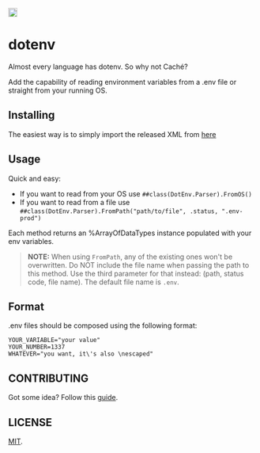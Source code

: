 <p>
    <img src="https://img.shields.io/badge/Port-enabled-green.svg" height="18">
</p>

# dotenv

Almost every language has dotenv. So why not Caché?

Add the capability of reading environment variables from a .env file or straight from your running OS.

## Installing

The easiest way is to simply import the released XML from [here](https://github.com/rfns/dotenv/releases/download/v1.0.0/dotenv-v1.0.0.xml)

## Usage

Quick and easy:

* If you want to read from your OS use `##class(DotEnv.Parser).FromOS()`
* If you want to read from a file use `##class(DotEnv.Parser).FromPath("path/to/file", .status, ".env-prod")`

Each method returns an %ArrayOfDataTypes instance populated with your env variables. 

> __NOTE:__ When using `FromPath`, any of the existing ones won't be overwritten. Do NOT include the file name when passing the path to this method. Use the third parameter for that instead: (path, status code, file name). The default file name is `.env`.

## Format

.env files should be composed using the following format:

```
YOUR_VARIABLE="your value"
YOUR_NUMBER=1337
WHATEVER="you want, it\'s also \nescaped"
```

## CONTRIBUTING

Got some idea? Follow this [guide](https://github.com/rfns/dotenv/blob/master/CONTRIBUTING.md).

## LICENSE

[MIT](https://github.com/rfns/dotenv/blob/master/LICENSE).
